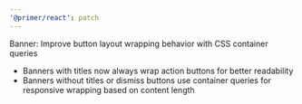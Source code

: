 ```yaml
---
'@primer/react': patch
---
```


Banner: Improve button layout wrapping behavior with CSS container queries

- Banners with titles now always wrap action buttons for better readability
- Banners without titles or dismiss buttons use container queries for responsive wrapping based on content length
